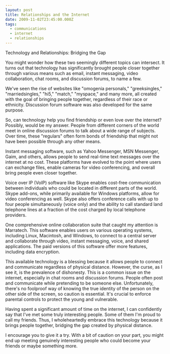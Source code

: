 ```yaml
---
layout: post
title: Relationships and the Internet
date: 2009-11-02T23:45:00.000Z
tags:
  - communications
  - internet
  - relationships
---
```

Technology and Relationships: Bridging the Gap

You might wonder how these two seemingly different topics can intersect. It turns out that technology has significantly brought people closer together through various means such as email, instant messaging, video collaboration, chat rooms, and discussion forums, to name a few.

We've seen the rise of websites like "omogenia personals," "greeksingles," "marriedsingles," "hi5," "match," "myspace," and many more, all created with the goal of bringing people together, regardless of their race or ethnicity. Discussion forum software was also developed for the same purpose.

So, can technology help you find friendship or even love over the internet? Possibly, would be my answer. People from different corners of the world meet in online discussion forums to talk about a wide range of subjects. Over time, these "regulars" often form bonds of friendship that might not have been possible through any other means.

Instant messaging software, such as Yahoo Messenger, MSN Messenger, Gaim, and others, allows people to send real-time text messages over the internet at no cost. These platforms have evolved to the point where users can exchange files, enable cameras for video conferencing, and overall bring people even closer together.

Voice over IP (VoIP) software like Skype enables cost-free communication between individuals who could be located in different parts of the world. Skype add-ons, while primarily available for Windows platforms, allow for video conferencing as well. Skype also offers conference calls with up to four people simultaneously (voice only) and the ability to call standard land telephone lines at a fraction of the cost charged by local telephone providers.

One comprehensive online collaboration suite that caught my attention is Marratech. This software enables users on various operating systems, including Linux, Macintosh, and Windows, to connect to a central server and collaborate through video, instant messaging, voice, and shared applications. The paid versions of this software offer more features, including data encryption.

This available technology is a blessing because it allows people to connect and communicate regardless of physical distance. However, the curse, as I see it, is the prevalence of dishonesty. This is a common issue on the internet, especially in chat rooms and discussion forums. People often post and communicate while pretending to be someone else. Unfortunately, there's no foolproof way of knowing the true identity of the person on the other side of the screen, so caution is essential. It's crucial to enforce parental controls to protect the young and vulnerable.

Having spent a significant amount of time on the internet, I can confidently say that I've met some truly interesting people. Some of them I'm proud to call my friends. Thus, I wholeheartedly embrace this technology because it brings people together, bridging the gap created by physical distance.

I encourage you to give it a try. With a bit of caution on your part, you might end up meeting genuinely interesting people who could become your friends or maybe something more.
